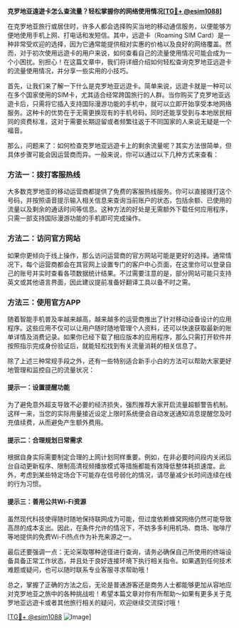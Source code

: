 **克罗地亚遠遊卡怎么查流量？轻松掌握你的网络使用情况[[TG💪+ @esim1088](https://t.me/s/esim1088)]**

在克罗地亚旅行或居住时，许多人都会选择购买当地的移动通信服务，以便能够方便地使用手机上网、打电话和发短信。其中，远遊卡（Roaming SIM Card）是一种非常受欢迎的选择，因为它通常能提供相对实惠的价格以及良好的网络覆盖。然而，对于初次使用远遊卡的用户来说，如何查看自己的流量使用情况可能会成为一个小困扰。别担心！在这篇文章中，我们将详细介绍如何轻松查询克罗地亚远遊卡的流量使用情况，并分享一些实用的小技巧。

首先，让我们来了解一下什么是克罗地亚远遊卡。简单来说，远遊卡就是一种可以在多个国家使用的SIM卡，尤其适合经常跨国旅行的人群。当你购买了克罗地亚远遊卡后，只需将它插入支持国际漫游功能的手机中，就可以立即开始享受本地网络服务。这种卡的优势在于无需更换现有的手机号码，同时还能享受到与本地居民相同的资费标准，这对于需要长期逗留或者频繁往返于不同国家的人来说无疑是一个福音。

那么，问题来了：如何检查克罗地亚远遊卡上的剩余流量呢？其实方法很简单，但具体步骤可能会因运营商而异。一般来说，你可以通过以下几种方式来查看：

### 方法一：拨打客服热线
大多数克罗地亚的移动运营商都提供了免费的客服热线服务。你可以直接拨打这个号码，并按照语音提示输入相关信息来查询当前账户的状态，包括余额、已使用的流量以及剩余的通话时间等信息。这种方法的好处是无需额外下载任何应用程序，只需一部支持国际漫游功能的手机即可完成操作。

### 方法二：访问官方网站
如果你更倾向于线上操作，那么访问运营商的官方网站可能是更好的选择。通常情况下，每个运营商都会在其官网上设置专门的客户中心页面，在这里你可以登录自己的账号并实时查看各项数据统计结果。不过需要注意的是，部分网站可能只支持英文或其他语言界面，因此建议提前准备好翻译工具以备不时之需。

### 方法三：使用官方APP
随着智能手机普及率越来越高，越来越多的运营商推出了针对移动设备设计的应用程序。这些应用不仅可以让用户随时随地管理个人资料，还可以快速获取最新的账单详情及消费记录。如果你已经下载了相应版本的应用程序，那么只需打开软件并按照指示完成身份验证后，就能轻松找到有关流量消耗的相关信息了。

除了上述三种常规手段之外，还有一些特别适合新手小白的方法可以帮助大家更好地管理和监控自己的流量状况：

#### 提示一：设置提醒功能
为了避免意外超支导致不必要的经济损失，强烈推荐大家开启流量超额警告机制。这样一来，当您的实际用量接近设定上限时系统便会自动发送通知消息提醒您及时充值续费，从而避免产生额外费用。

#### 提示二：合理规划日常需求
根据自身实际需要制定合理的上网计划同样重要。例如，在非必要时间段内关闭后台自动更新程序、限制高清视频播放模式等措施都能有效降低整体耗损速度。此外，考虑到某些特定场合下可能存在信号弱化的情况，请尽量减少长时间连续在线的行为习惯。

#### 提示三：善用公共Wi-Fi资源
虽然现代科技使得随时随地保持联网成为可能，但过度依赖蜂窝网络仍然可能导致高昂的成本支出。因此，在条件允许的情况下，不妨多多利用机场、商场、咖啡厅等地提供的免费Wi-Fi热点作为补充来源之一。

最后还要强调一点：无论采取哪种途径进行查询，请务必确保自己所使用的终端设备具备正常工作状态，并且处于良好连接环境下执行相关指令。如果遇到任何技术难题或疑问，也可以随时联系专业客服寻求帮助哦！

总之，掌握了正确的方法之后，无论是普通游客还是商务人士都能够更加从容地应对克罗地亚之旅中的各种挑战啦！希望本篇文章对你有所帮助～如果有更多关于克罗地亚远遊卡或者其他旅行相关的疑问，欢迎继续交流探讨哦！

[[TG💪+ @esim1088](https://t.me/s/esim1088) ![Image](https://i.postimg.cc/4NQfJmqS/Snipaste-2025-05-13-00-14-12.png)]